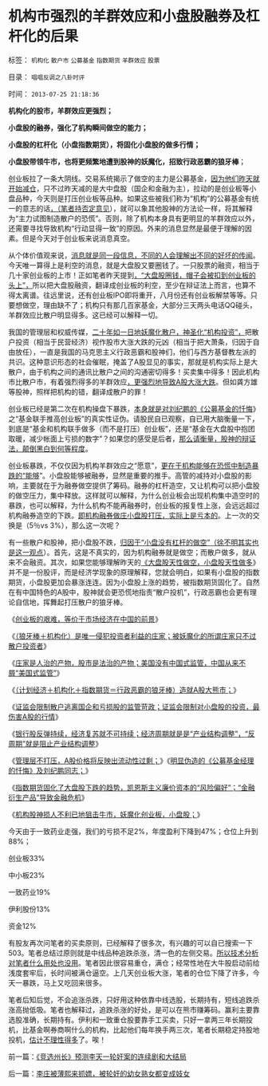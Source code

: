# 机构市强烈的羊群效应和小盘股融券及杠杆化的后果

标签： `机构化` `散户市` `公募基金` `指数期货` `羊群效应` `股票` 

目录： `唱唱反调之八卦时评`

时间： `2013-07-25 21:18:36`

**机构化的股市，羊群效应更强烈；**

**小盘股的融券，强化了机构瞬间做空的能力；**

**小盘股的杠杆化（小盘指数期货），将固化小盘股的做多行情；**

**小盘股带领牛市，也将更频繁地遭到股神的妖魔化，招致行政恶霸的狼牙棒**；

创业板拉了一条大阴线。交易系统揭示了做空的主力是公募基金，[因为他们昨天就开始减仓](../../../2013/7/24/机构股神损人不利已地狙击牛市，妖魔化小盘股，谩骂散户.md)，只不过昨天减的是大中盘股（国企和金融为主），拉动的是创业板等小盘品种，今天则是打压创业板等品种。如果这些被我们称为“机构”的公募基金有统一的意志的话[，（笔者持否定意见](../../../2013/7/1/庄家不存在，“庄家现象”无损他人.md)），就可以象其他股神的方法论一样，将其解释为“主力试图制造散户的恐慌”。否则，除了机构本身具有更明显的羊群效应以外，还需要寻找导致机构“行动显得一致”的原因。外来的消息显然是最便于理解的因素。但是今天对于创业板来说消息真空。

从个体价值观来说，[消息就是同一段信息，不同的人会理解出不同的好坏的传闻](../../../2013/1/9/庄家只能逢跌买熊股，不能靠内幕赚钱，一般没有内幕消息.md)。今天唯一算得上是利空的消息，就是大盘股又要圈钱了。一只股票的融资，相当于几十家创业板的上市！正如笔者昨天提到[，“大盘股圈钱，帽子会被扣到创业板的头上”，](../../../2012/1/11/炒新是股市投资；打新是政策食利.md)所以把大盘股融资，翻译成创业板的利空，至少在辩证法上而言，也算不得太离谱。往远里说，还有创业板IPO即将重开，八月份还有创业板解禁等等。只要想做空，理由缺不了；机构只有那几百家基金，大部分三天两头电话QQ碰头，羊群效应比散户明显得多。这已经可以解释一切。

我国的管理层和权威传媒，[二十年如一日地妖魔化散户，神圣化“机构投资”，](../../../2011/6/20/管理层应反思为“A股机构化”而妖魔化散户.md)把散户投资（相当于民营经济）视作股市大涨大跌的元凶（相当于把大萧条，归因于自由放任），一直是我国的马克思主义行政恶霸和股神们，他们与西方基督教左派的共识。这种意识形态的社会催眠，掩盖了A股显见的事实，那就是机构实际上是大散户，由于机构之间的通讯比散户之间的沟通密切得多！买卖集中得多！因此机构市比散户市，有着强烈得多的羊群效应[，更强烈地导致A股大涨大跌](../../../2011/6/2/A股机构化造就不理性的暴涨暴跌.md)。但如龚方雄等股神，照样把机构的错，翻译成散户的罪！

创业板已经是第二次在机构操盘下暴跌，[本身就是对刘纪鹏的《公募基金的忏悔](../../../2013/7/23/伪造的《公募基金经理的忏悔》，刘纪鹏同志的狼牙棒.md)》之“基金联手推高创业板”的真实性证伪。请股民自已观察，自已用大脑衡量一下，到底是“基金和机构联手做多（而不是打压）创业板”，还是“基金在大盘股中抱团取暖，减少帐面上亏损的数字”？如果您的感受是后者，[那么请衡量，股神的辩证法，颠倒黑白到何等程度](../../../2013/3/18/郭树清的机构化得罪了散户股民利益集团.md)。

创业板暴跌，不仅仅因为机构羊群效应之“愿意”，[更在于机构能够在恐慌中制造暴跌的“能够](../../../2013/6/20/只有行政垄断的机构化，指数期货才能清一色做空；.md)”。小盘股能够被融券，显然是重要的推手。高管的减持对小盘股的影响，主要就在于为融券做空提供了筹码。融券的杠杆造空，又让机构可以把小盘股的做空压力，集中释放。这样就可以解释，为什么创业板会出现机构集中造空时的暴跌，也可以解释，为什么机构不能再融券时，创业板的报复性上涨，会远远超过机构融券造空的下跌。[即机构融券做庄小盘股打压，实际上是亏本的](../../../2012/11/24/经济学可以证伪庄家阴谋论.md)。上一次的交换是（5％vs 3%），那么这一次呢？

有一些散户和股神，把小盘股不跌，[归因于“小盘没有杠杆的做空”（徐不明其实也是这一观点](../../../2013/7/9/接近真相的徐小明先生仍存的误区.md)）。首先，这是不真实的，因为机构融券就是做空；而散户做多，就从来不会融资。其次，如果您能够理解昨天的[《大盘股天性做空，小盘股天性做多](../../../2013/7/24/凯恩斯主义的大牛市和大萧条，大混蛋和大笨蛋.md)》并不是一份股评，而是经济学现象的原理解释，您就会明白，如果有小盘股的指数期货，小盘股更加会暴涨连连。因为小盘股上涨的趋势，被指数期货固化了。自然在有中国特色的A股中，股神就会更恐慌地指责“散户投机”，行政恶霸也会更有理论自信地，挥舞起打压散户的狼牙棒。

《[创业板的艰难，等价于市场经济在中国的前景](../../../2013/7/5/创业板的艰难，等价于市场经济在中国的前景.md)》

《[（狼牙棒＋机构化）是唯一侵犯投资者利益的庄家；被妖魔化的所谓庄家只不过散户投资者](../../../2013/7/4/神奇国度的股市的庄家的真相.md)》

《[庄家是人治的产物，股市是法治的产物；美国没有中国式监管，中国从来不屑“美国式监管”](../../../2013/7/8/庄家是人治的产物，股市是法治的产物.md)》

《[（计划经济＋机构化＋指数期货＝行政恶霸的狼牙棒）造就A股大熊市；](../../../2013/7/9/接近真相的徐小明先生仍存的误区.md)》

《[证监会限制散户逃离国企和亏损股的监管苛政；证监会限制对小盘股的投资，最伤害A股的行情](../../../2013/7/10/证监会限制散户逃离国企和亏损股的监管措施.md)》

《[银行股反弹持续，经济复苏就不可持续；经济周期就是是“产业结构调整”，“反周期”就是阻止产业结构调整](../../../2013/7/11/银行股如果持续走强，经济复苏就不可持续.md)》

《[管理层不打压，A股价格将反映出流动性过剩；](../../../2013/7/19/管理层不打压，A股价格终将反映流动性过剩.md)》《[明显伪造的《公募基金经理的忏悔》及刘纪鹏同志；](../../../2013/7/23/伪造的《公募基金经理的忏悔》，刘纪鹏同志的狼牙棒.md)》

《[指数期货固化了大盘股下跌的趋势，凯恩斯主义廉价资本的“风险偏好”；“金融衍生产品”导致金融危机](../../../2013/7/24/凯恩斯主义的大牛市和大萧条，大混蛋和大笨蛋.md)》

《[机构股神损人不利已地狙击牛市，妖魔化创业板，小盘股；](../../../2013/7/24/机构股神损人不利已地狙击牛市，妖魔化小盘股，谩骂散户.md)》

今天由于一致药业走强，我们的亏损不足2%，年度盈利下降到47%；仓位上升到88%；

创业板33%

中小板23%

一致药业19%

伊利股份13%

资金12%

有股友再次问笔者的买卖原则，已经解释了很多次，有兴趣的可以自已搜索一下503。笔者总结过原则就是中线品种追跌杀涨，清一色的左侧交易。[所以技术分析对笔者什么用处也没用](../../../2011/5/27/从行情分析理解经济学“主流”.md)。笔者因此很容易重仓，满仓；经常性地在大牛股启动前给浅度套牢后，长时间被满仓逼空。上几天创业板大涨，笔者的仓位下降了许多，今天一暴跌，马上又吃回来很多。

笔者后知后觉，不会追涨杀跌，只好用这种依靠中线选股，长期持有，短线追跌杀涨高抛低吸。笔者也解释过，追跌杀涨的好处，是可以在熊市赚筹码。赢利主要靠选股准确，长期持有。伊利和一致重仓股要靠手工买卖，只好一拿两三年长期投机，比基金啊券商啊什么的机构，比起他们每年换手两三次，笔者长期稳定持股地投机，[估计不理性得多](../../../2011/12/19/道德股神“唱衰股民”与“看空／唱空中国”不同.md)了。唉！



前一篇：[《竞选州长》预测李天一轮奸案的连续剧和大结局](../../../2013/7/25/《竞选州长》预测李天一轮奸案的连续剧和大结局.md)

后一篇：[李庄被薄熙来抓嫖，被轮奸的幼女熟女都变成妓女](../../../2013/7/26/李庄被薄熙来抓嫖，被轮奸的幼女熟女都变成妓女.md)